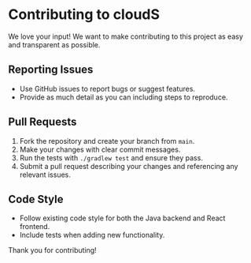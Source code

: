 # Contributing to cloudS

We love your input! We want to make contributing to this project as easy and transparent as possible.

## Reporting Issues
- Use GitHub issues to report bugs or suggest features.
- Provide as much detail as you can including steps to reproduce.

## Pull Requests
1. Fork the repository and create your branch from `main`.
2. Make your changes with clear commit messages.
3. Run the tests with `./gradlew test` and ensure they pass.
4. Submit a pull request describing your changes and referencing any relevant issues.

## Code Style
- Follow existing code style for both the Java backend and React frontend.
- Include tests when adding new functionality.

Thank you for contributing!
